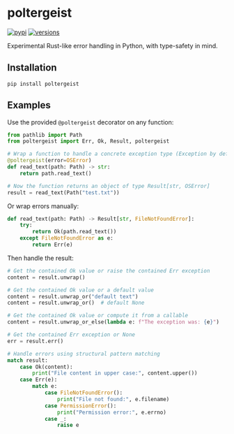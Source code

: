 # poltergeist

[![pypi](https://img.shields.io/pypi/v/poltergeist.svg)](https://pypi.python.org/pypi/poltergeist)
[![versions](https://img.shields.io/pypi/pyversions/poltergeist.svg)](https://github.com/alexandermalyga/poltergeist)

Experimental Rust-like error handling in Python, with type-safety in mind.

## Installation

```
pip install poltergeist
```

## Examples

Use the provided `@poltergeist` decorator on any function:

```python
from pathlib import Path
from poltergeist import Err, Ok, Result, poltergeist

# Wrap a function to handle a concrete exception type (Exception by default)
@poltergeist(error=OSError)
def read_text(path: Path) -> str:
    return path.read_text()

# Now the function returns an object of type Result[str, OSError]
result = read_text(Path("test.txt"))
```

Or wrap errors manually:

```python
def read_text(path: Path) -> Result[str, FileNotFoundError]:
    try:
        return Ok(path.read_text())
    except FileNotFoundError as e:
        return Err(e)
```

Then handle the result:

```python
# Get the contained Ok value or raise the contained Err exception
content = result.unwrap()

# Get the contained Ok value or a default value
content = result.unwrap_or("default text")
content = result.unwrap_or()  # default None

# Get the contained Ok value or compute it from a callable
content = result.unwrap_or_else(lambda e: f"The exception was: {e}")

# Get the contained Err exception or None
err = result.err()

# Handle errors using structural pattern matching
match result:
    case Ok(content):
        print("File content in upper case:", content.upper())
    case Err(e):
        match e:
            case FileNotFoundError():
                print("File not found:", e.filename)
            case PermissionError():
                print("Permission error:", e.errno)
            case _:
                raise e
```
